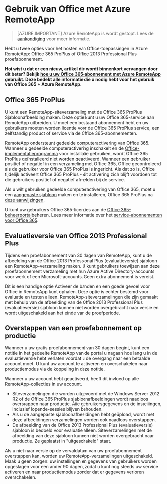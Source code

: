 
<properties
    pageTitle="Gebruik van Office met Azure RemoteApp | Microsoft Azure" 
    description="Leer hoe Office en Azure RemoteApp samenwerken"
    services="remoteapp"
    documentationCenter=""
    authors="lizap"
    manager="mbaldwin" />

<tags
    ms.service="remoteapp"
    ms.workload="compute"
    ms.tgt_pltfrm="na"
    ms.devlang="na"
    ms.topic="article"
    ms.date="08/15/2016"
    ms.author="elizapo" />

# <a name="using-office-with-azure-remoteapp"></a>Gebruik van Office met Azure RemoteApp

> [AZURE.IMPORTANT]
> Azure RemoteApp is wordt gestopt. Lees de [aankondiging](https://go.microsoft.com/fwlink/?linkid=821148) voor meer informatie.

Hebt u twee opties voor het hosten van Office-toepassingen in Azure RemoteApp: Office 365 ProPlus of Office 2013 Professional Plus proefabonnement.

**Hoi wist u dat er een nieuw, artikel die wordt binnenkort vervangen door dit beter? Bekijk [hoe u uw Office 365-abonnement met Azure RemoteApp gebruikt](remoteapp-officesubscription.md). Deze bedekt alle informatie die u nodig hebt voor het gebruik van Office 365 + Azure RemoteApp.**

## <a name="office-365-proplus"></a>Office 365 ProPlus
U kunt een RemoteApp-siteverzameling met de Office 365 ProPlus Sjabloonafbeelding maken. Deze optie kunt u uw Office 365-service aan RemoteApp uitbreiden. U moet een bestaand abonnement hebt en uw gebruikers moeten worden licentie voor de Office 365 ProPlus service, een zelfstandig product of service via de Office 365-abonnementen.

RemoteApp ondersteunt gedeelde computeractivering van Office 365. Wanneer u gedeelde computeractivering inschakelt en de [Office-implementatieprogramma](http://www.microsoft.com/download/details.aspx?id=36778) voor installatie gebruiken, wordt Office 365 ProPlus geïnstalleerd niet worden geactiveerd. Wanneer een gebruiker positief of negatief in een verzameling met Office 365, Office gecontroleerd als de gebruiker voor Office 365 ProPlus is ingericht. Als dat zo is, Office tijdelijk activeert Office 365 ProPlus - dit activering zich blijft voordoen tot die gebruikers positief of negatief afmelden bij de service.

Als u wilt gebruiken gedeelde computeractivering van Office 365, moet u een [aangepaste sjabloon](remoteapp-create-custom-image.md) maken en te installeren, Office 365 ProPlus na [deze aanwijzingen](https://technet.microsoft.com/library/dn782858.aspx).

U kunt uw gebruikers Office 365-licenties aan de [Office 365-beheerportal](https://portal.office365.com/)beheren. Lees meer informatie over het [service-abonnementen voor Office 365](http://technet.microsoft.com/library/office-365-plan-options.aspx).  


## <a name="office-2013-professional-plus-trial"></a>Evaluatieversie van Office 2013 Professional Plus
Tijdens een proefabonnement van 30 dagen van RemoteApp, kunt u de afbeelding van de Office 2013 Professional Plus (evaluatieversie) sjabloon een RemoteApp-verzameling maken. U kunt gebruikers toewijzen aan deze proefabonnement verzameling met hun Azure Active Directory-accounts voor werk of een Microsoft-accounts. Geen extra abonnement is vereist.

Dit is een handige optie Activeer de banden en een goede gevoel voor Office in RemoteApp kunt ophalen. Deze optie is echter bestemd voor evaluatie en testen alleen. RemoteApp-siteverzamelingen die zijn gemaakt met behulp van de afbeelding van de Office 2013 Professional Plus (evaluatieversie) sjabloon kunnen niet worden overgebracht naar versie en wordt uitgeschakeld aan het einde van de proefperiode.

## <a name="switching-from-trial-to-production"></a>Overstappen van een proefabonnement op productie
Wanneer u uw gratis proefabonnement van 30 dagen begint, kunt een notitie in het gedeelte RemoteApp van de portal u nagaan hoe lang u in de evaluatieversie hebt verlaten voordat u de overgang naar een betaalde account moet. U kunt uw account te activeren en overschakelen naar productiemodus via de koppeling in deze notitie.

Wanneer u uw account hebt geactiveerd, heeft dit invloed op alle RemoteApp-collecties in uw account.

- Siteverzamelingen die worden uitgevoerd met de Windows Server 2012 R2 of de Office 365 ProPlus sjabloonafbeeldingen wordt naadloos overstappen naar productie. Alle gebruikersgegevens en de instellingen, inclusief lopende-sessies blijven behouden.
- Als u de aangepaste sjabloonafbeeldingen hebt geüpload, wordt met deze afbeeldingen verzamelingen worden ook naadloos overstappen.
- De afbeelding van de Office 2013 Professional Plus (evaluatieversie) sjabloon is bedoeld voor evaluatie alleen. Siteverzamelingen met de afbeelding van deze sjabloon kunnen niet worden overgebracht naar productie. Ze geplaatst in "uitgeschakeld" staat.


Als u niet naar versie op de vervaldatum van uw proefabonnement overstappen kan, worden uw RemoteApp-verzamelingen uitgeschakeld. Maak u geen zorgen: uw instellingen en gegevens van gebruikers worden opgeslagen voor een ander 90 dagen, zodat u kunt nog steeds uw service activeren en naar productiemodus zonder dat er gegevens verloren overschakelen.
